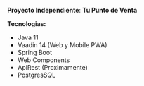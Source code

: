 **Proyecto Independiente**: 
**Tu Punto de Venta**

**Tecnologias:**
* Java 11
* Vaadin 14 (Web y Mobile PWA)
* Spring Boot
* Web Components
* ApiRest (Proximamente)
* PostgresSQL

